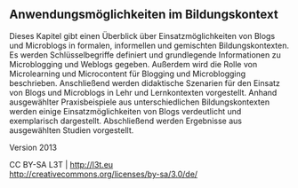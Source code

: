 ## Anwendungsmöglichkeiten im Bildungskontext

Dieses Kapitel gibt einen Überblick über Einsatzmöglichkeiten von Blogs und Microblogs in formalen, informellen und gemischten Bildungskontexten. Es werden Schlüsselbegriffe definiert und grundlegende Informationen zu Microblogging und Weblogs gegeben. Außerdem wird die Rolle von Microlearning und Microcontent für Blogging und Microblogging beschrieben. Anschließend werden didaktische Szenarien für den Einsatz von Blogs und Microblogs in Lehr und Lernkontexten vorgestellt. Anhand ausgewählter Praxisbeispiele aus unterschiedlichen Bildungskontexten werden einige Einsatzmöglichkeiten von Blogs verdeutlicht und exemplarisch dargestellt. Abschließend werden Ergebnisse aus ausgewählten Studien vorgestellt.


Version 2013

CC BY-SA L3T | http://l3t.eu  
http://creativecommons.org/licenses/by-sa/3.0/de/
